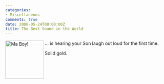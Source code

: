 ```yaml
---
categories:
- Miscellaneous
comments: true
date: 2008-05-24T00:00:00Z
title: The Best Sound in the World
---
```


<a href="/uploads/2008/05/cimg4359.jpg" rel="lightbox" title="The Face of a Legend"><img src="/uploads/2008/05/cimg4359.jpg" alt="Ma Boy!" title="The Face of a Legend" width="120" style="float: left; margin-right: 3px; margin-bottom: 3px" /></a>... is hearing your Son laugh out loud for the first time.

Solid gold.
<div style="float: none; clear: both;">&nbsp;</div>
